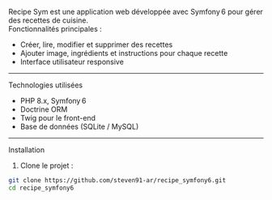 Recipe Sym est une application web développée avec Symfony 6 pour gérer des recettes de cuisine.  
Fonctionnalités principales :

- Créer, lire, modifier et supprimer des recettes
- Ajouter image, ingrédients et instructions pour chaque recette
- Interface utilisateur responsive

---

Technologies utilisées

- PHP 8.x, Symfony 6
- Doctrine ORM
- Twig pour le front-end
- Base de données (SQLite / MySQL)

---

Installation

1. Clone le projet :
```bash
git clone https://github.com/steven91-ar/recipe_symfony6.git
cd recipe_symfony6
